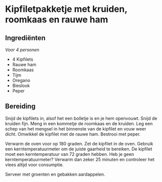 # Kipfiletpakketje met kruiden, roomkaas en rauwe ham
## Ingrediënten
_Voor 4 personen_

- 4 Kipfilets
- Rauwe ham
- Roomkaas
- Tijm
- Oregano
- Bieslook
- Peper

## Bereiding
Snijd de kipfilets in, alsof het een bolletje is en je hem openvouwt. Snijd de kruiden fijn. Meng in een kommetje de roomkaas en de kruiden. Leg een schep van het mengsel in het binnenste van de kipfilet en vouw weer dicht. Omwikkel de kipfilet met de rauwe ham. Bestrooi met peper.

Verwarm de oven voor op 180 graden. Zet de kipfilet in de oven. Gebruik een kerntemperatuurmeter om de juiste gaarheid te bereiken. De kipfilet moet een kerntemperatuur van 72 graden hebben. Heb je geen kerntemperatuurmeter? Verwarm dan zeker 25 minuten en controleer het vlees altijd voor consumptie.

Serveer met groenten en gebakken aardappelen.
